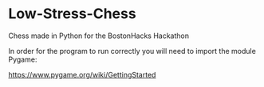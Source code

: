 # Low-Stress-Chess
Chess made in Python for the BostonHacks Hackathon

In order for the program to run correctly you will need to import the module Pygame:

https://www.pygame.org/wiki/GettingStarted
